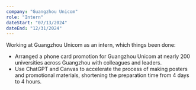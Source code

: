 ```yaml
---
company: "Guangzhou Unicom"
role: "Intern"
dateStart: "07/13/2024"
dateEnd: "12/31/2024"
---
```


Working at Guangzhou Unicom as an intern, which things been done:
- Arranged a phone card promotion for Guangzhou Unicom at nearly 200 universities across Guangzhou with colleagues and leaders.
- Use ChatGPT and Canvas to accelerate the process of making posters and promotional materials, shortening the preparation time from 4 days to 4 hours.